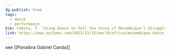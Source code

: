 ```yaml
---
dg-publish: true
tags:
  - dance
  - performance
bib: Cebola, T. "Using Dance to Tell the Story of Mozambique’s Struggles". The New York Times, 2023. Accessed on 07/03/2025. https://www.nytimes.com/2023/12/15/world/africa/mozambique-dance-choreographer-canda.html
link: https://www.nytimes.com/2023/12/15/world/africa/mozambique-dance-choreographer-canda.html
---
```

see [[Panaibra Gabriel Canda]]